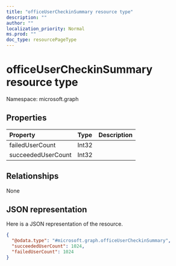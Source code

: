 ```yaml
---
title: "officeUserCheckinSummary resource type"
description: ""
author: ""
localization_priority: Normal
ms.prod: ""
doc_type: resourcePageType
---
```


# officeUserCheckinSummary resource type


Namespace: microsoft.graph



## Properties
|Property|Type|Description|
|:---|:---|:---|
|failedUserCount|Int32||
|succeededUserCount|Int32||

## Relationships
None

## JSON representation
Here is a JSON representation of the resource.
<!-- {
  "blockType": "resource",
  "@odata.type": "microsoft.graph.officeUserCheckinSummary"
}
-->
``` json
{
  "@odata.type": "#microsoft.graph.officeUserCheckinSummary",
  "succeededUserCount": 1024,
  "failedUserCount": 1024
}
```

